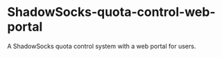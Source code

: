 # ShadowSocks-quota-control-web-portal
A ShadowSocks quota control system with a web portal for users.
